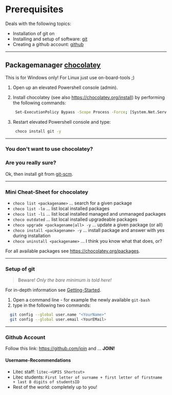 # Prerequisites

Deals with the following topics:

- Installation of git on 
- Installing and setup of software: [git](https://chocolatey.org/packages/git)
- Creating a github account: [github](https://github.com/join)

---

## Packagemanager [chocolatey](https://chocolatey.org)

This is for Windows only! For Linux just use on-board-tools ;)

1. Open up an elevated Powershell console (admin).
1. Install chocolatey (see also <https://chocolatey.org/install>) by performing the following commands:

   ```bash
    Set-ExecutionPolicy Bypass -Scope Process -Force; [System.Net.ServicePointManager]::SecurityProtocol = [System.Net.ServicePointManager]::SecurityProtocol -bor 3072; iex ((New-Object System.Net.WebClient).DownloadString('https://chocolatey.org/install.ps1'))
   ```

1. Restart elevated Powershell console and type:

   ```bash
    choco install git -y
   ```

---

### You don't want to use chocolatey?

### Are you really sure?

Ok, then install git from [git-scm](https://git-scm.com/download/win).

---

### Mini Cheat-Sheet for chocolatey

- `choco list <packagename>` ... search for a given package
- `choco list -lo` ... list local installed packages
- `choco list -li` ... list local installed managed and unmanaged packages
- `choco outdated` ... list local installed upgradeable packages
- `choco upgrade <packagename|all> -y` ... update a given package (or all)
- `choco install <packagename> -y` ... install package and answer with yes during installation
- `choco uninstall <packagename>`  ... I think you know what that does, or?

For all available packages see <https://chocolatey.org/packages>.

---

### Setup of git

> Beware! *Only the bare minimum is told here!*

For in-depth information see [Getting-Started](https://git-scm.com/book/en/v2/Getting-Started-First-Time-Git-Setup).

1. Open a command line - for example the newly available `git-bash`
1. type in the following two commands:

```bash
  git config --global user.name "<YourName>"
  git config --global user.email <YourEMail>
```

---

### Github Account

Follow this link: <https://github.com/join> and ... **JOIN!**

#### Username-Recommendations

- Litec staff: `litec-<UPIS Shortcut>`
- Litec students: `First letter of surname + first letter of firstname + last 8 digits of studentsID`
- Rest of the world: completely up to you!
